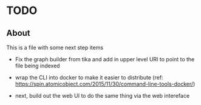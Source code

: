 # TODO

## About

This is a file with some next step items 


* Fix the graph builder from tika and add in upper level URI to point to
the file being indexed

* wrap the CLI into docker to make it easier to distribute  (ref:
https://spin.atomicobject.com/2015/11/30/command-line-tools-docker/)

* next, build out the web UI to do the same thing via the web intereface
